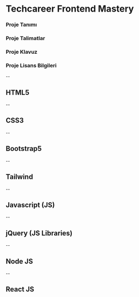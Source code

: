 # Techcareer Frontend Mastery

### Proje Tanımı
### Proje Talimatlar
### Proje Klavuz
### Proje Lisans Bilgileri
--

## HTML5

--
## CSS3

--
## Bootstrap5

--
## Tailwind

--
## Javascript (JS)

--
## jQuery (JS Libraries)

--
## Node JS 

--
## React JS

